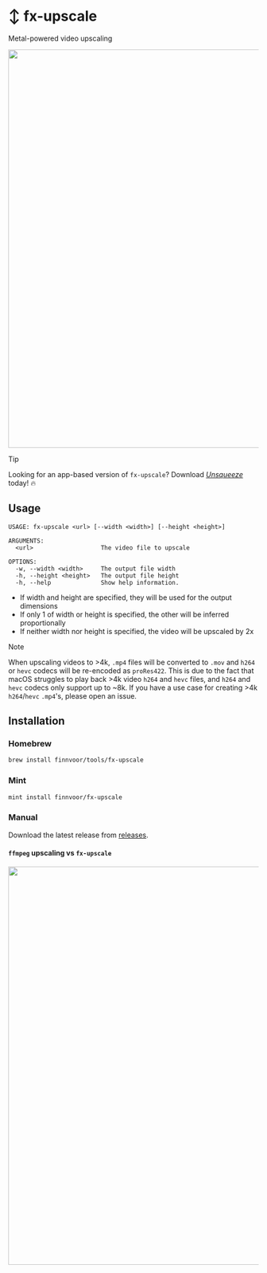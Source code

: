 # ↕️ fx-upscale
Metal-powered video upscaling

<p align="center">
<img src="https://github.com/finnvoor/fx-upscale/assets/8284016/c2ab0754-13f8-4fcc-a0f1-c10cf727af6d" width="800" />
</p>

> [!TIP]
> Looking for an app-based version of `fx-upscale`? Download [_Unsqueeze_](https://apps.apple.com/app/apple-store/id6475134617?pt=120542042&ct=github&mt=8) today! 🔥

## Usage
```
USAGE: fx-upscale <url> [--width <width>] [--height <height>]

ARGUMENTS:
  <url>                   The video file to upscale

OPTIONS:
  -w, --width <width>     The output file width
  -h, --height <height>   The output file height
  -h, --help              Show help information.
```
- If width and height are specified, they will be used for the output dimensions
- If only 1 of width or height is specified, the other will be inferred proportionally
- If neither width nor height is specified, the video will be upscaled by 2x

> [!NOTE]
> When upscaling videos to >4k, `.mp4` files will be converted to `.mov` and `h264` or `hevc` codecs will be re-encoded as `proRes422`.  This is due to the fact that macOS struggles to play back >4k video `h264` and `hevc` files, and `h264` and `hevc` codecs only support up to ~8k.  If you have a use case for creating >4k `h264`/`hevc` `.mp4`'s, please open an issue.

## Installation
### Homebrew
```bash
brew install finnvoor/tools/fx-upscale
```

### Mint
```bash
mint install finnvoor/fx-upscale
```

### Manual
Download the latest release from [releases](https://github.com/Finnvoor/MetalFXUpscale/releases).

#### `ffmpeg` upscaling vs `fx-upscale`
<img src="https://github.com/finnvoor/fx-upscale/assets/8284016/7ae867c2-caef-43d8-8fe3-7048c55f55bd" width="800" />
